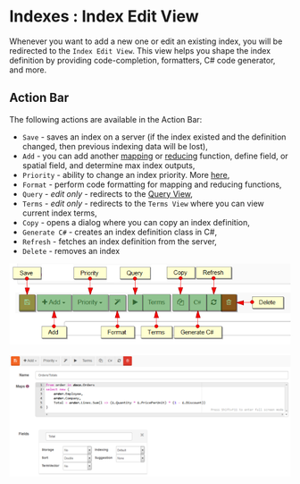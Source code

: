# Indexes : Index Edit View

Whenever you want to add a new one or edit an existing index, you will be redirected to the `Index Edit View`. This view helps you shape the index definition by providing code-completion, formatters, C# code generator, and more.

## Action Bar

The following actions are available in the Action Bar:

- `Save` - saves an index on a server (if the index existed and the definition changed, then previous indexing data will be lost),
- `Add` - you can add another [mapping](../../../indexes/map-indexes) or [reducing](../../../indexes/map-reduce-indexes) function, define field, or spatial field, and determine max index outputs,
- `Priority` - ability to change an index priority. More [here](../../../server/administration/index-administration#index-prioritization),
- `Format` - perform code formatting for mapping and reducing functions,
- `Query` - _edit only_ - redirects to the [Query View](../../../studio/overview/query/query-view),
- `Terms` - _edit only_ - redirects to the `Terms View` where you can view current index terms,
- `Copy` - opens a dialog where you can copy an index definition,
- `Generate C#` - creates an index definition class in C#,
- `Refresh` - fetches an index definition from the server,
- `Delete` - removes an index

![Figure 1. Studio. Index Edit View. Action Bar.](images/index-edit-view-action-bar.png)  

![Figure 2. Studio. Index Edit View.](images/index-edit-view-action-bar-2.png)  